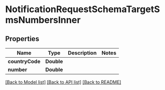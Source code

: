 # NotificationRequestSchemaTargetSmsNumbersInner

## Properties
Name | Type | Description | Notes
------------ | ------------- | ------------- | -------------
**countryCode** | **Double** |  | 
**number** | **Double** |  | 

[[Back to Model list]](../README.md#documentation-for-models) [[Back to API list]](../README.md#documentation-for-api-endpoints) [[Back to README]](../README.md)


